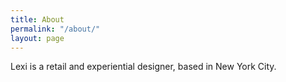 ```yaml
---
title: About
permalink: "/about/"
layout: page
---
```


Lexi is a retail and experiential designer, based in New York City.
